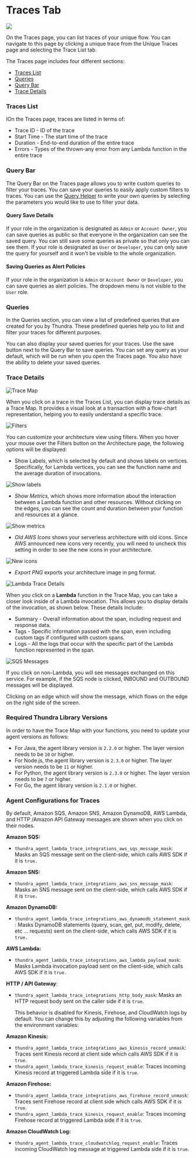 # Traces Tab

![](<../../.gitbook/assets/image (90).png>)

On the Traces page, you can list traces of your unique flow. You can navigate to this page by clicking a unique trace from the Unique Traces page and selecting the Trace List tab.

The Traces page includes four different sections:

* [Traces List](../traces-page.md#traces-list)
* [Queries](../traces-page.md#queries)
* [Query Bar](../traces-page.md#query-bar)
* [Trace Details](../traces-page.md#trace-details)

### Traces List

IOn the Traces page, traces are listed in terms of:

* Trace ID - ID of the trace
* Start Time - The start time of the trace
* Duration - End-to-end duration of the entire trace
* Errors - Types of the thrown-any error from any Lambda function in the entire trace

### Query Bar

The Query Bar on the Traces page allows you to write custom queries to filter your traces. You can save your queries to easily apply custom filters to traces. You can use the [Query Helper](../query-helper/query-helper-for-unique-traces.md) to write your own queries by selecting the parameters you would like to use to filter your data.

#### Query Save Details

If your role in the organization is designated as `Admin` or `Account Owner`, you can save queries as public so that everyone in the organization can see the saved query. You can still save some queries as private so that only you can see them. If your role is designated as `User` or `Developer`, you can only save the query for yourself and it won't be visible to the whole organization.

#### Saving Queries as Alert Policies

If your role in the organization is `Admin` or `Account Owner` or `Developer`, you can save queries as alert policies. The dropdown menu is not visible to the `User` role.

### Queries

In the Queries section, you can view a list of predefined queries that are created for you by Thundra. These predefined queries help you to list and filter your traces for different purposes.

You can also display your saved queries for your traces. Use the save button next to the Query Bar to save queries. You can set any query as your default, which will be run when you open the Traces page. You also have the ability to delete your saved queries.

### Trace Details

![Trace Map](<../../.gitbook/assets/image (293).png>)

When you click on a trace in the Traces List, you can display trace details as a Trace Map. It provides a visual look at a transaction with a flow-chart representation, helping you to easily understand a specific trace.&#x20;



![Filters](<../../.gitbook/assets/image (147).png>)

You can customize your architecture view using filters. When you hover your mouse over the Filters button on the Architecture page, the following options will be displayed:

* Show Labels, which is selected by default and shows labels on vertices. Specifically, for Lambda vertices, you can see the function name and the average duration of invocations.

![Show labels](<../../.gitbook/assets/image (200).png>)

* _Show Metrics,_ which shows more information about the interaction between a Lambda function and other resources. Without clicking on the edges, you can see the count and duration between your function and resources at a glance.

![Show metrics](<../../.gitbook/assets/image (185).png>)

* _Old AWS Icons_ shows your serverless architecture with old icons. Since AWS announced new icons very recently, you will need to uncheck this setting in order to see the new icons in your architecture.

![New icons](<../../.gitbook/assets/image (306).png>)

* _Export PNG_ exports your architecture image in png format.

![Lambda Trace Details](<../../.gitbook/assets/image (222).png>)

When you click on a **Lambda** function in the Trace Map, you can take a closer look inside of a Lambda invocation. This allows you to display details of the invocation, as shown below. These details include:

* Summary - Overall information about the span, including request and response data.
* Tags - Specific information passed with the span, even including custom tags if configured with custom spans.
* Logs - All the logs that occur with the specific part of the Lambda function represented in the span.

![SQS Messages](<../../.gitbook/assets/image (231).png>)

If you click on non-Lambda, you will see messages exchanged on this service. For example, if the SQS node is clicked, INBOUND and OUTBOUND messages will be displayed.

Clicking on an edge which will show the message, which flows on the edge on the right side of the screen.

### Required Thundra Library Versions

In order to have the Trace Map with your functions, you need to update your agent versions as follows:

* For Java, the agent library version is `2.2.0` or higher. The layer version needs to be `10` or higher.
* For Node.js, the agent library version is `2.3.0` or higher. The layer version needs to be `11` or higher.
* For Python, the agent library version is `2.3.0` or higher. The layer version needs to be `7` or higher.
* For Go, the agent library version is `2.1.0` or higher.

### Agent Configurations for Traces

By default, Amazon SQS, Amazon SNS, Amazon DynamoDB, AWS Lambda, and HTTP /Amazon API Gateway messages are shown when you click on their nodes.

**Amazon SQS:**

* `thundra_agent_lambda_trace_integrations_aws_sqs_message_mask`: Masks an SQS message sent on the client-side, which calls AWS SDK if it is `true.`

**Amazon SNS:**

* `thundra_agent_lambda_trace_integrations_aws_sns_message_mask`: Masks an SNS message sent on the client-side, which calls AWS SDK if it is `true.`

**Amazon DynamoDB:**

* `thundra_agent_lambda_trace_integrations_aws_dynamodb_statement_mask`: Masks DynamoDB statements (query, scan, get, put, modify, delete, etc ... requests) sent on the client-side, which calls AWS SDK if it is `true.`

**AWS Lambda:**

* `thundra_agent_lambda_trace_integrations_aws_lambda_payload_mask`: Masks Lambda invocation payload sent on the client-side, which calls AWS SDK if it is `true.`

**HTTP / API Gateway**:

*   `thundra_agent_lambda_trace_integrations_http_body_mask`: Masks an HTTP request body sent on the caller side if it is `true`.

    This behavior is disabled for Kinesis, Firehose, and CloudWatch logs by default. You can change this by adjusting the following variables from the environment variables:

**Amazon Kinesis:**

* `thundra_agent_lambda_trace_integrations_aws_kinesis_record_unmask`: Traces sent Kinesis record at client side which calls AWS SDK if it is `true`.
* `thundra_agent_lambda_trace_kinesis_request_enable`: Traces incoming Kinesis record at triggered Lambda side if it is `true`.

**Amazon Firehose:**

* `thundra_agent_lambda_trace_integrations_aws_firehose_record_unmask`: Traces sent Firehose record at client side which calls AWS SDK if it is `true`.
* `thundra_agent_lambda_trace_kinesis_request_enable`: Traces incoming Firehose record at triggered Lambda side if it is `true`.

**Amazon CloudWatch Log:**

* `thundra_agent_lambda_trace_cloudwatchlog_request_enable`: Traces incoming CloudWatch log message at triggered Lambda side if it is `true`.
